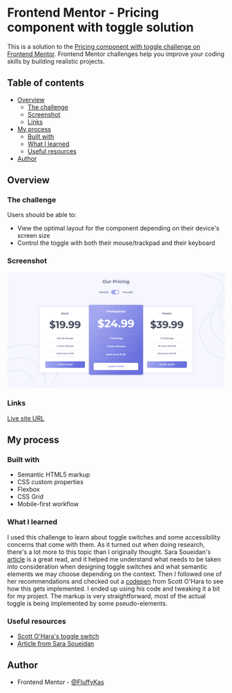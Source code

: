 # Frontend Mentor - Pricing component with toggle solution

This is a solution to the [Pricing component with toggle challenge on Frontend Mentor](https://www.frontendmentor.io/challenges/pricing-component-with-toggle-8vPwRMIC). Frontend Mentor challenges help you improve your coding skills by building realistic projects. 

## Table of contents

- [Overview](#overview)
  - [The challenge](#the-challenge)
  - [Screenshot](#screenshot)
  - [Links](#links)
- [My process](#my-process)
  - [Built with](#built-with)
  - [What I learned](#what-i-learned)
  - [Useful resources](#useful-resources)
- [Author](#author)

## Overview

### The challenge

Users should be able to:

- View the optimal layout for the component depending on their device's screen size
- Control the toggle with both their mouse/trackpad and their keyboard

### Screenshot

![](./screenshots/pricing-component-desktop.png)


### Links

[Live site URL](https://pricing-component-w-toggle-kas.netlify.app/)

## My process

### Built with

- Semantic HTML5 markup
- CSS custom properties
- Flexbox
- CSS Grid
- Mobile-first workflow

### What I learned

I used this challenge to learn about toggle switches and some accessibility concerns that come with them. As it turned out when doing research, there's a lot more to this topic than I originally thought. Sara Soueidan's [article](https://www.sarasoueidan.com/blog/toggle-switch-design/) is a great read, and it helped me understand what needs to be taken into consideration when designing toggle switches and what semantic elements we may choose depending on the context. Then I followed one of her recommendations and checked out a [codepen](https://codepen.io/scottohara/pen/zLZwNv) from Scott O'Hara to see how this gets implemented. I ended up using his code and tweaking it a bit for my project. The markup is very straightforward, most of the actual toggle is being implemented by some pseudo-elements.

### Useful resources

- [Scott O'Hara's toggle switch](https://codepen.io/scottohara/pen/zLZwNv) 
- [Article from Sara Soueidan](https://www.sarasoueidan.com/blog/toggle-switch-design/) 

## Author

- Frontend Mentor - [@FluffyKas](https://www.frontendmentor.io/profile/FluffyKas)



